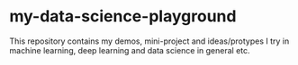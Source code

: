 # my-data-science-playground
This repository contains my demos, mini-project and ideas/protypes I try in machine learning, deep learning and data science in general etc.
